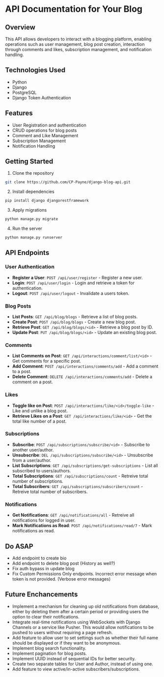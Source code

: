 # API Documentation for Your Blog

## Overview

This API allows developers to interact with a blogging platform, enabling operations such as user management, blog post creation, interaction through comments and likes, subscription management, and notification handling.

## Technologies Used

- Python
- Django
- PostgreSQL
- Django Token Authentication

## Features

- User Registration and authentication
- CRUD operations for blog posts
- Comment and Like Management
- Subscription Management
- Notification Handling

## Getting Started

1. Clone the repository

```bash
git clone https://github.com/CP-Payne/django-blog-api.git
```

2. Install dependencies

```bash
pip install django djangorestframework
```

3. Apply migrations

```bash
python manage.py migrate
```

4. Run the server

```bash
python manage.py runserver
```

## API Endpoints

### User Authentication

- **Register a User**: `POST /api/user/register` - Register a new user.
- **Login**: `POST /api/user/login` - Login and retrieve a token for authentication.
- **Logout**: `POST /api/user/logout` - Invalidate a users token.

### Blog Posts

- **List Posts**: `GET /api/blog/blogs` - Retrieve a list of blog posts.
- **Create Post**: `POST /api/blog/blogs` - Create a new blog post.
- **Retrieve Post**: `GET /api/blog/blogs/<id>` - Retrieve a blog post by ID.
- **Update Post**: `PUT /api/blog/blogs/<id>` - Update an existing blog post.

### Comments

- **List Comments on Post**: `GET /api/interactions/comment/list/<id>` - Get comments for a specific post.
- **Add Comment**: `POST /api/interactions/comments/add` - Add a comment to a post.
- **Delete Comment**: `DELETE /api/interactions/comments/add` - Delete a comment on a post.

### Likes

- **Toggle like on Post**: `POST /api/interactions/like/<id>/toggle-like` - Like and unlike a blog post.
- **Retrieve Likes on a Post**: `GET /api/interactions/like/<id>` - Get the total like number of a post.

### Subscriptions

- **Subscribe**: `POST /api/subscriptions/subscribe/<id>` - Subscribe to another user/author.
- **Unsubscribe**: `DEL /api/subscriptions/subscribe/<id>` - Unsubscribe from a user/author.
- **List Subscriptions**: `GET /api/subscriptions/get-subscriptions` - List all subscribed to users/authors.
- **Total Subscriptions**: `GET /api/subscriptions/count` - Retreive total number of subscriptions.
- **Total Subscribers**: `GET /api/subscriptions/subscribers/count` - Retreive total number of subscribers.

### Notifications

- **Get Notifications**: `GET /api/notifications/all` - Retreive all notifications for logged in user.
- **Mark Notifications as Read**: `POST /api/notifications/read/7` - Mark notifications as read.

## Do ASAP

- Add endpoint to create bio
- Add endpoint to delete blog post (History as well?)
- Fix auth bypass in update blog
- Fix Custom Permissions Only endpoints. Incorrect error message when token is not provided. (Verbose error messages)

## Future Enchancements

- Implement a mechanism for cleaning up old notifications from database, either by deleting them after a certain period or providing users the option to clear their notifications.
- Integrate real-time notifications using WebSockets with Django Channels or a service like Pusher. This would allow notifications to be pushed to users without requiring a page refresh.
- Add feature to allow user to set settings such as whether their full name should be displayed or if they want to be anonymous.
- Implement blog search functionality.
- Implement pagination for blog posts.
- Implement UUID instead of sequential IDs for better security.
- Create two separate tables for User and Author, instead of using one.
- Add feature to view active/in-active subscribers/subscriptions.
